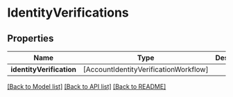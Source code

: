 # IdentityVerifications

## Properties
Name | Type | Description | Notes
------------ | ------------- | ------------- | -------------
**identityVerification** | [AccountIdentityVerificationWorkflow] |    | [optional] 

[[Back to Model list]](../README.md#documentation-for-models) [[Back to API list]](../README.md#documentation-for-api-endpoints) [[Back to README]](../README.md)


